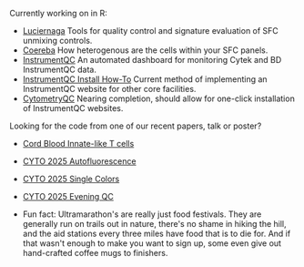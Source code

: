 Currently working on in R:
  - [Luciernaga](https://github.com/DavidRach/Luciernaga) Tools for quality control and signature evaluation of SFC unmixing controls.
  - [Coereba](https://github.com/DavidRach/Coereba) How heterogenous are the cells within your SFC panels.
  - [InstrumentQC](https://umgccfcss.github.io/InstrumentQC/) An automated dashboard for monitoring Cytek and BD InstrumentQC data.
  - [InstrumentQC Install How-To](https://github.com/DavidRach/InstrumentQC_Install) Current method of implementing an InstrumentQC website for other core facilities. 
  - [CytometryQC](https://github.com/DavidRach/CytometryQC) Nearing completion, should allow for one-click installation of InstrumentQC websites. 
 
Looking for the code from one of our recent papers, talk or poster?

  - [Cord Blood Innate-like T cells](https://github.com/DavidRach/CordBloodILTs)
  - [CYTO 2025 Autofluorescence](https://github.com/DavidRach/Autofluorescence_Cyto2025)
  - [CYTO 2025 Single Colors](https://github.com/DavidRach/SingleColors_Cyto2025)
  - [CYTO 2025 Evening QC](https://github.com/DavidRach/EveningQC_Cyto2025)

- Fun fact: Ultramarathon's are really just food festivals. They are generally run on trails out in nature, there's no shame in hiking the hill, and the aid stations every three miles have food that is to die for. And if that wasn't enough to make you want to sign up, some even give out hand-crafted coffee mugs to finishers.

